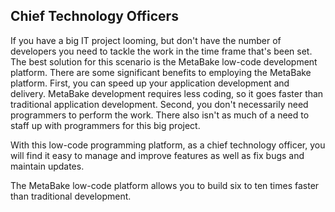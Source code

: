 ## Chief Technology Officers

If you have a big IT project looming, but don't have the number of developers you need to tackle the work in the time frame that's been set. The best solution for this scenario is the MetaBake low-code development platform.
There are some significant benefits to employing the MetaBake platform. First, you can speed up your application development and delivery. MetaBake development requires less coding, so it goes faster than traditional application development. Second, you don't necessarily need programmers to perform the work. There also isn't as much of a need to staff up with programmers for this big project. 

 With this low-code programming platform, as a chief technology officer, you will find it easy to manage and improve features as well as fix bugs and maintain updates.

The MetaBake low-code platform allows you to build six to ten times faster than traditional development.
